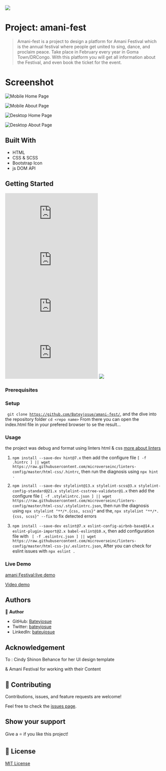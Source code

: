 # 


![](https://img.shields.io/badge/Microverse-blueviolet)

# Project: amani-fest

> Amani-fest is a project to design a platform for Amani Festival which is the annual festival where people get united to sing, dance, and proclaim peace. 
> Take place in February every year in Goma Town/DRCongo. 
> With this platform you will get all information about the Festival, and even book the ticket for the event.

# Screenshot
![Mobile Home Page](./images/screenshot/index-page-mobile.png)

![Mobile About Page](./images/screenshot/about-mobile-full.png)

![Desktop Home Page](./images/screenshot/desktop-full.png)

![Desktop About Page](./images/screenshot/about-dektop.png)

## Built With

- HTML
- CSS & SCSS
- Bootstrap Icon
- js DOM API

## Getting Started
![](https://img.shields.io/github/issues/Bateyjosue/bateyjosue.me)
![](https://img.shields.io/github/forks/Bateyjosue/bateyjosue.me)
![](https://img.shields.io/github/stars/Bateyjosue/bateyjosue.me)
![](https://img.shields.io/github/license/Bateyjosue/bateyjosue.me)
![]([https://img.shields.io/github/issues/Bateyjosue/bateyjosue.me](https://img.shields.io/twitter/url?url=https%3A%2F%2Fgithub.com%2FBateyjosue%2Fbateyjosue.me))

### Prerequisites

### Setup

<code> git clone https://github.com/Bateyjosue/amani-fest/</code>, and the dive into the repository folder ```cd <repo name>```
From there you can open the index.html file in your prefered browser to se the result...

### Usage

the project was debug and format using linters html & css [more about linters](https://github.com/microverseinc/curriculum-transversal-skills/blob/main/clean-code/linters.md)

1. ```npm install --save-dev hint@7.x``` then add the configure file ```[ -f .hintrc ] || wget https://raw.githubusercontent.com/microverseinc/linters-config/master/html-css/.hintrc```, then run the diagnosis using ```npx hint .```

2. ```npm install --save-dev stylelint@13.x stylelint-scss@3.x stylelint-config-standard@21.x stylelint-csstree-validator@1.x``` then add the configure file ```[ -f .stylelintrc.json ] || wget https://raw.githubusercontent.com/microverseinc/linters-config/master/html-css/.stylelintrc.json```, then run the diagnosis using ```npx stylelint "**/*.{css, scss}"``` and the, ```npx stylelint "**/*.{css, scss}" --fix``` to fix detected errors

3. ```npm install --save-dev eslint@7.x eslint-config-airbnb-base@14.x eslint-plugin-import@2.x babel-eslint@10.x```, then add configuration file with ``` [ -f .eslintrc.json ] || wget https://raw.githubusercontent.com/microverseinc/linters-config/master/html-css-js/.eslintrc.json```, After you can check for eslint issues with  ```npx eslint .```

### Live Demo
[amani Festival:live demo](https://bateyjosue.github.io/amani-fest/)

[Video demo](https://www.loom.com/share/223e4ec4006549b3a5341fa48c999096)

## Authors

👤 **Author**

- GitHub: [Bateyjosue](https://github.com/Bateyjosue)
- Twitter: [bateyjosue](https://twitter.com/JosueBatey)
- LinkedIn: [bateujosue](https://linkedin.com/in/josue-ishara)
## Acknowledgement
To : Cindy Shinon Behance for her UI design template

& Amani Festival for working with their Content
    

## 🤝 Contributing

Contributions, issues, and feature requests are welcome!

Feel free to check the [issues page](../../issues/).

## Show your support

Give a ⭐️ if you like this project!

## 📝 License

[MIT License](/LICENSE)
